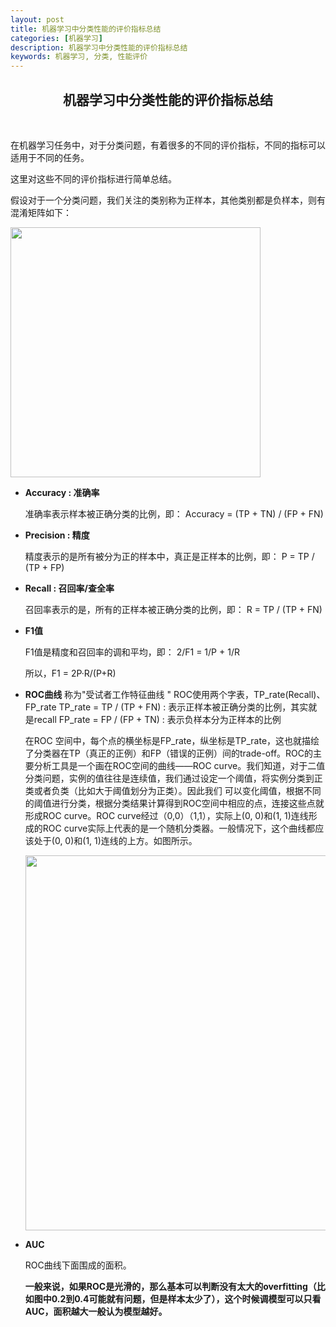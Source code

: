 ```yaml
---
layout: post
title: 机器学习中分类性能的评价指标总结
categories: [机器学习]
description: 机器学习中分类性能的评价指标总结
keywords: 机器学习, 分类, 性能评价
---
```



<h2 align = "center">机器学习中分类性能的评价指标总结</h2>

<br/>

在机器学习任务中，对于分类问题，有着很多的不同的评价指标，不同的指标可以适用于不同的任务。

这里对这些不同的评价指标进行简单总结。

假设对于一个分类问题，我们关注的类别称为正样本，其他类别都是负样本，则有混淆矩阵如下：

<img src="http://blog-1255541504.file.myqcloud.com/_post/model-evaluation-1.png" style="border:none;width: 400.0px;margin: center;"/>

* **Accuracy : 准确率**

  准确率表示样本被正确分类的比例，即：
  Accuracy = (TP + TN) / (FP + FN)

* **Precision : 精度**

  精度表示的是所有被分为正的样本中，真正是正样本的比例，即：
  P = TP / (TP + FP)

* **Recall : 召回率/查全率**

  召回率表示的是，所有的正样本被正确分类的比例，即：
  R = TP / (TP + FN)

* **F1值**

  F1值是精度和召回率的调和平均，即：
  2/F1 = 1/P + 1/R

  所以，F1 = 2P·R/(P+R)

* **ROC曲线**
  称为"受试者工作特征曲线 "
  ROC使用两个字表，TP_rate(Recall)、FP_rate
  TP_rate = TP / (TP + FN)  : 表示正样本被正确分类的比例，其实就是recall
  FP_rate = FP / (FP + TN)  : 表示负样本分为正样本的比例

  在ROC 空间中，每个点的横坐标是FP_rate，纵坐标是TP_rate，这也就描绘了分类器在TP（真正的正例）和FP（错误的正例）间的trade-off。ROC的主要分析工具是一个画在ROC空间的曲线——ROC curve。我们知道，对于二值分类问题，实例的值往往是连续值，我们通过设定一个阈值，将实例分类到正类或者负类（比如大于阈值划分为正类）。因此我们 可以变化阈值，根据不同的阈值进行分类，根据分类结果计算得到ROC空间中相应的点，连接这些点就形成ROC curve。ROC curve经过（0,0）（1,1），实际上(0, 0)和(1, 1)连线形成的ROC curve实际上代表的是一个随机分类器。一般情况下，这个曲线都应该处于(0, 0)和(1, 1)连线的上方。如图所示。

  <img src="http://blog-1255541504.file.myqcloud.com/_post/model-evaluation-2.png" style="border:none;width: 600.0px;margin: center;"/>

* **AUC**

  ROC曲线下面围成的面积。

  **一般来说，如果ROC是光滑的，那么基本可以判断没有太大的overfitting（比如图中0.2到0.4可能就有问题，但是样本太少了），这个时候调模型可以只看AUC，面积越大一般认为模型越好。**
